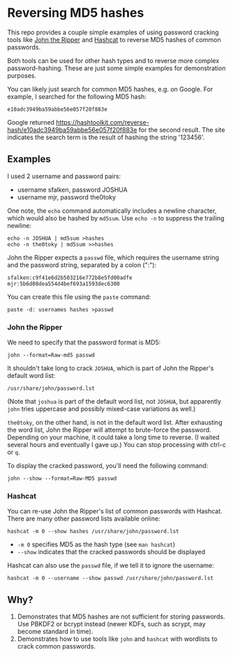 # Reversing MD5 hashes

This repo provides a couple simple examples of using password cracking tools like [John the Ripper](https://www.openwall.com/john/) and [Hashcat](https://hashcat.net/hashcat/) to reverse MD5 hashes of common passwords.

Both tools can be used for other hash types and to reverse more complex password-hashing. These are just some simple examples for demonstration purposes.

You can likely just search for common MD5 hashes, e.g. on Google. For example, I searched for the following MD5 hash:

    e10adc3949ba59abbe56e057f20f883e

Google returned https://hashtoolkit.com/reverse-hash/e10adc3949ba59abbe56e057f20f883e for the second result. The site indicates the search term is the result of hashing the string '123456'.

## Examples

I used 2 username and password pairs:

* username sfalken, password JOSHUA
* username mjr, password the0toky

One note, the `echo` command automatically includes a newline character, which would also be hashed by `md5sum`. Use `echo -n` to suppress the trailing newline:

    echo -n JOSHUA | md5sum >hashes
    echo -n the0toky | md5sum >>hashes

John the Ripper expects a `passwd` file, which requires the username string and the password string, separated by a colon (":"):

    sfalken:c9f41e6d2b503216e772b8e5fd00adfe
    mjr:5b6d08dea554d4bef693a1593dec6300

You can create this file using the `paste` command:

    paste -d: usernames hashes >passwd

### John the Ripper

We need to specify that the password format is MD5:

    john --format=Raw-md5 passwd

It shouldn't take long to crack `JOSHUA`, which is part of John the Ripper's default word list:

    /usr/share/john/password.lst

(Note that `joshua` is part of the default word list, not `JOSHUA`, but apparently `john` tries uppercase and possibly mixed-case variations as well.)

`the0toky`, on the other hand, is not in the default word list. After exhausting the word list, John the Ripper will attempt to brute-force the password. Depending on your machine, it could take a long time to reverse. (I waited several hours and eventually I gave up.) You can stop processing with ctrl-c or `q`.

To display the cracked password, you'll need the following command:

    john --show --format=Raw-MD5 passwd

### Hashcat

You can re-use John the Ripper's list of common passwords with Hashcat. There are many other password lists available online:

    hashcat -m 0 --show hashes /usr/share/john/password.lst

* `-m 0` specifies MD5 as the hash type (see `man hashcat`)
* `--show` indicates that the cracked passwords should be displayed

Hashcat can also use the `passwd` file, if we tell it to ignore the username:

    hashcat -m 0 --username --show passwd /usr/share/john/password.lst

## Why?

1. Demonstrates that MD5 hashes are not sufficient for storing passwords. Use PBKDF2 or bcrypt instead (newer KDFs, such as scrypt, may become standard in time).
2. Demonstrates how to use tools like `john` and `hashcat` with wordlists to crack common passwords.
